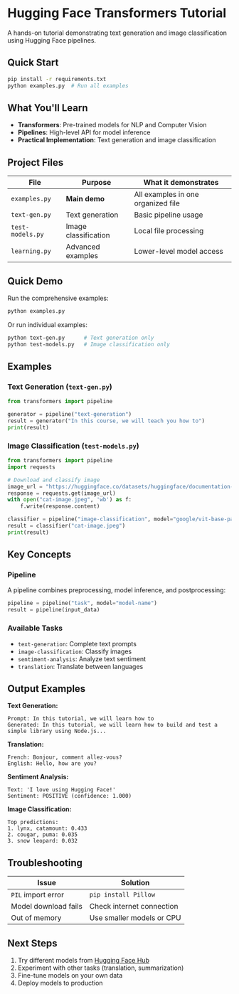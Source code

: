 # Hugging Face Transformers Tutorial

A hands-on tutorial demonstrating text generation and image classification using Hugging Face pipelines.

## Quick Start

```bash
pip install -r requirements.txt
python examples.py  # Run all examples
```

## What You'll Learn

- **Transformers**: Pre-trained models for NLP and Computer Vision
- **Pipelines**: High-level API for model inference
- **Practical Implementation**: Text generation and image classification

## Project Files

| File | Purpose | What it demonstrates |
|------|---------|---------------------|
| `examples.py` | **Main demo** | All examples in one organized file |
| `text-gen.py` | Text generation | Basic pipeline usage |
| `test-models.py` | Image classification | Local file processing |
| `learning.py` | Advanced examples | Lower-level model access |

## Quick Demo

Run the comprehensive examples:
```bash
python examples.py
```

Or run individual examples:
```bash
python text-gen.py      # Text generation only
python test-models.py   # Image classification only
```

## Examples

### Text Generation (`text-gen.py`)
```python
from transformers import pipeline

generator = pipeline("text-generation")
result = generator("In this course, we will teach you how to")
print(result)
```

### Image Classification (`test-models.py`)
```python
from transformers import pipeline
import requests

# Download and classify image
image_url = "https://huggingface.co/datasets/huggingface/documentation-images/resolve/main/pipeline-cat-chonk.jpeg"
response = requests.get(image_url)
with open("cat-image.jpeg", 'wb') as f:
    f.write(response.content)

classifier = pipeline("image-classification", model="google/vit-base-patch16-224")
result = classifier("cat-image.jpeg")
print(result)
```

## Key Concepts

### Pipeline
A pipeline combines preprocessing, model inference, and postprocessing:
```python
pipeline = pipeline("task", model="model-name")
result = pipeline(input_data)
```

### Available Tasks
- `text-generation`: Complete text prompts
- `image-classification`: Classify images
- `sentiment-analysis`: Analyze text sentiment
- `translation`: Translate between languages

## Output Examples

**Text Generation:**
```
Prompt: In this tutorial, we will learn how to
Generated: In this tutorial, we will learn how to build and test a simple library using Node.js...
```

**Translation:**
```
French: Bonjour, comment allez-vous?
English: Hello, how are you?
```

**Sentiment Analysis:**
```
Text: 'I love using Hugging Face!'
Sentiment: POSITIVE (confidence: 1.000)
```

**Image Classification:**
```
Top predictions:
1. lynx, catamount: 0.433
2. cougar, puma: 0.035
3. snow leopard: 0.032
```

## Troubleshooting

| Issue | Solution |
|-------|----------|
| `PIL` import error | `pip install Pillow` |
| Model download fails | Check internet connection |
| Out of memory | Use smaller models or CPU |

## Next Steps

1. Try different models from [Hugging Face Hub](https://huggingface.co/models)
2. Experiment with other tasks (translation, summarization)
3. Fine-tune models on your own data
4. Deploy models to production
